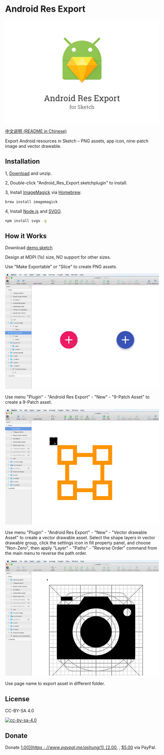 # Android Res Export

![](img/android_res_export.png)

[中文说明 (README in Chinese)](https://github.com/Ashung/Android_Res_Export/blob/master/README_zh.md)

Export Android resources in Sketch – PNG assets, app icon, nine-patch image and vector drawable.

## Installation

1, [Download](https://github.com/Ashung/Android_Res_Export/releases) and unzip.

2, Double-click "Android_Res_Export.sketchplugin" to install.

3, Install [ImageMagick](http://www.imagemagick.org/script/index.php) via [Homebrew](http://brew.sh/).

```bash
brew install imagemagick
```

4, Install [Node.js](https://nodejs.org/en/) and [SVGO](https://github.com/svg/svgo).

```bash
npm install svgo -g
```

## How it Works

Download [demo.sketch](https://raw.githubusercontent.com/Ashung/Android_Res_Export/master/demo.sketch)

Design at MDPI (1x) size, NO support for other sizes.

Use "Make Exportable" or "Slice" to create PNG assets.

![](img/android_res_export_for_sketch_1.gif)

Use menu "Plugin" - "Android Res Export" - "New" - "9-Patch Asset" to create a 9-Patch asset.

![](img/android_res_export_for_sketch_2.gif)

Use menu "Plugin" - "Android Res Export" - "New" - "Vector drawable Asset" to create a vector drawable asset. Select the shape layers in vector drawable group, click the settings icon in fill property panel, and choose "Non-Zero", then apply "Layer" - "Paths" - "Reverse Order" command from the main menu to reverse the path order.

![](img/android_res_export_for_sketch_3.gif)

Use page name to export asset in different folder.

## License

CC-BY-SA 4.0

[![cc-by-sa-4.0](https://i.creativecommons.org/l/by-sa/4.0/80x15.png)](http://creativecommons.org/licenses/by-sa/4.0/)

## Donate

Donate [$1.00](https://www.paypal.me/ashung/1), [$2.00](https://www.paypal.me/ashung/2), , [$5.00](https://www.paypal.me/ashung/5) via PayPal.
